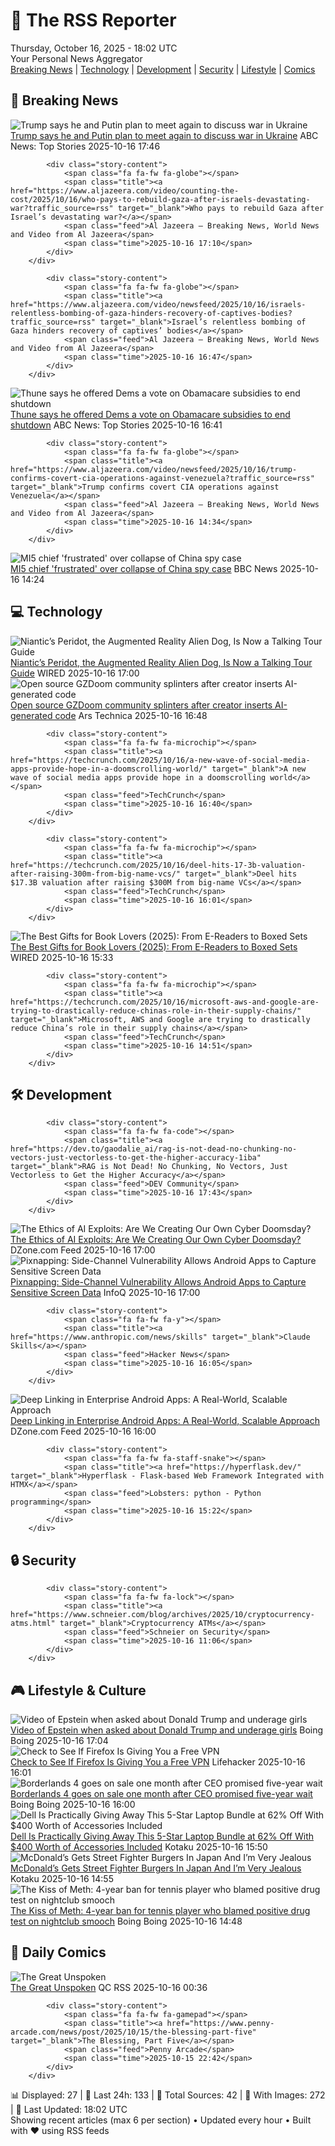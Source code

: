 <!-- Processing 54 RSS feeds at 2025-10-16 18:02:33 UTC -->
<!-- Processing: Saturday Morning Breakfast Cereal -->
<!-- Processing: Penny Arcade -->
<!-- Processing: Poorly Drawn Lines -->
<!-- Processing: Dilbert -->
<!-- Processing: Cyanide & Happiness -->
<!-- Processing: Girl Genius -->
<!-- Processing: Dinosaur Comics -->
<!-- Processing: Al Jazeera Breaking News -->
<!-- Processing: CBC News -->
<!-- Error processing https://rss.cbc.ca/lineup/topstories.xml: The read operation timed out -->
<!-- Processing: Reuters Top News -->
<!-- Processing: Reuters World News -->
<!-- Processing: ABC News Breaking -->
<!-- Processing: Sky News World -->
<!-- Processing: Ars Technica -->
<!-- Processing: O'Reilly Radar -->
<!-- Processing: WIRED -->
<!-- Processing: Lobsters Python -->
<!-- Processing: Hacker News -->
<!-- Processing: Dev.to -->
<!-- Processing: Phoronix Linux News -->
<!-- Processing: It's FOSS -->
<!-- Processing: OMG! Ubuntu -->
<!-- Processing: Red Hat Blog -->
<!-- Processing: Ubuntu Blog -->
<!-- Processing: InfoQ -->
<!-- Processing: Martin Fowler -->
<!-- Processing: Lifehacker -->
<!-- Processing: Boing Boing -->
<!-- Processing: Schneier on Security -->
<!-- Generated 9 new posts out of 29 feeds processed -->
<div class="newspaper-header">
    <h1 class="newspaper-title">📰 The RSS Reporter</h1>
    <div class="newspaper-date">Thursday, October 16, 2025 - 18:02 UTC</div>
    <div class="newspaper-subtitle">Your Personal News Aggregator</div>
</div>

<div class="newspaper-nav">
    <a href="#breaking">Breaking News</a> |
    <a href="#tech">Technology</a> |
    <a href="#dev">Development</a> |
    <a href="#security">Security</a> |
    <a href="#lifestyle">Lifestyle</a> |
    <a href="#webcomics">Comics</a>
</div>

<div class="news-section breaking-news" id="breaking">
<h2 class="section-header">🚨 Breaking News</h2>
<div class="stories-container">
<div class="story">
            <img src="https://s.abcnews.com/images/US/trump-putin-rt-gmh-251016_1760625822207_hpMain_4x3t_384.jpg" alt="Trump says he and Putin plan to meet again to discuss war in Ukraine" class="story-image" loading="lazy" onerror="this.style.display='none'">
            <div class="story-content">
                <span class="fa fa-fw fa-tv"></span>
                <span class="title"><a href="https://abcnews.go.com/International/russia-launches-300-drones-missiles-ukraine-kyiv-zelenskyy/story?id=126571402" target="_blank">Trump says he and Putin plan to meet again to discuss war in Ukraine</a></span>
                <span class="feed">ABC News: Top Stories</span>
                <span class="time">2025-10-16 17:46</span>
            </div>
        </div>
<div class="story">
            
            <div class="story-content">
                <span class="fa fa-fw fa-globe"></span>
                <span class="title"><a href="https://www.aljazeera.com/video/counting-the-cost/2025/10/16/who-pays-to-rebuild-gaza-after-israels-devastating-war?traffic_source=rss" target="_blank">Who pays to rebuild Gaza after Israel’s devastating war?</a></span>
                <span class="feed">Al Jazeera – Breaking News, World News and Video from Al Jazeera</span>
                <span class="time">2025-10-16 17:10</span>
            </div>
        </div>
<div class="story">
            
            <div class="story-content">
                <span class="fa fa-fw fa-globe"></span>
                <span class="title"><a href="https://www.aljazeera.com/video/newsfeed/2025/10/16/israels-relentless-bombing-of-gaza-hinders-recovery-of-captives-bodies?traffic_source=rss" target="_blank">Israel’s relentless bombing of Gaza hinders recovery of captives’ bodies</a></span>
                <span class="feed">Al Jazeera – Breaking News, World News and Video from Al Jazeera</span>
                <span class="time">2025-10-16 16:47</span>
            </div>
        </div>
<div class="story">
            <img src="https://s.abcnews.com/images/US/john-thune-3-gty-gmh-251015_1760557554968_hpMain_4x3t_384.jpg" alt="Thune says he offered Dems a vote on Obamacare subsidies to end shutdown" class="story-image" loading="lazy" onerror="this.style.display='none'">
            <div class="story-content">
                <span class="fa fa-fw fa-tv"></span>
                <span class="title"><a href="https://abcnews.go.com/Politics/thune-offered-democrats-vote-obamacare-subsidies-end-government/story?id=126578971" target="_blank">Thune says he offered Dems a vote on Obamacare subsidies to end shutdown</a></span>
                <span class="feed">ABC News: Top Stories</span>
                <span class="time">2025-10-16 16:41</span>
            </div>
        </div>
<div class="story">
            
            <div class="story-content">
                <span class="fa fa-fw fa-globe"></span>
                <span class="title"><a href="https://www.aljazeera.com/video/newsfeed/2025/10/16/trump-confirms-covert-cia-operations-against-venezuela?traffic_source=rss" target="_blank">Trump confirms covert CIA operations against Venezuela</a></span>
                <span class="feed">Al Jazeera – Breaking News, World News and Video from Al Jazeera</span>
                <span class="time">2025-10-16 14:34</span>
            </div>
        </div>
<div class="story">
            <img src="https://ichef.bbci.co.uk/ace/standard/240/cpsprodpb/23d5/live/72375070-aa62-11f0-aa13-0b0479f6f42a.jpg" alt="MI5 chief &#x27;frustrated&#x27; over collapse of China spy case" class="story-image" loading="lazy" onerror="this.style.display='none'">
            <div class="story-content">
                <span class="fa fa-fw fa-flag"></span>
                <span class="title"><a href="https://www.bbc.com/news/articles/c0ex172rxwzo?at_medium=RSS&at_campaign=rss" target="_blank">MI5 chief &#x27;frustrated&#x27; over collapse of China spy case</a></span>
                <span class="feed">BBC News</span>
                <span class="time">2025-10-16 14:24</span>
            </div>
        </div>
</div>
</div>
<div class="news-section tech-news" id="tech">
<h2 class="section-header">💻 Technology</h2>
<div class="stories-container">
<div class="story">
            <img src="https://media.wired.com/photos/68f02d3e2611849cab159a7f/master/pass/PeridotBeyond_Multiplayer_square_noLogos.jpg" alt="Niantic’s Peridot, the Augmented Reality Alien Dog, Is Now a Talking Tour Guide" class="story-image" loading="lazy" onerror="this.style.display='none'">
            <div class="story-content">
                <span class="fa fa-fw fa-bolt"></span>
                <span class="title"><a href="https://www.wired.com/story/niantic-peridot-augmented-reality-snap-spectacles/" target="_blank">Niantic’s Peridot, the Augmented Reality Alien Dog, Is Now a Talking Tour Guide</a></span>
                <span class="feed">WIRED</span>
                <span class="time">2025-10-16 17:00</span>
            </div>
        </div>
<div class="story">
            <img src="https://cdn.arstechnica.net/wp-content/uploads/2025/10/gzdoom-500x500.png" alt="Open source GZDoom community splinters after creator inserts AI-generated code" class="story-image" loading="lazy" onerror="this.style.display='none'">
            <div class="story-content">
                <span class="fa fa-fw fa-cog"></span>
                <span class="title"><a href="https://arstechnica.com/gaming/2025/10/civil-war-gzdoom-fan-developers-split-off-over-use-of-chatgpt-generated-code/" target="_blank">Open source GZDoom community splinters after creator inserts AI-generated code</a></span>
                <span class="feed">Ars Technica</span>
                <span class="time">2025-10-16 16:48</span>
            </div>
        </div>
<div class="story">
            
            <div class="story-content">
                <span class="fa fa-fw fa-microchip"></span>
                <span class="title"><a href="https://techcrunch.com/2025/10/16/a-new-wave-of-social-media-apps-provide-hope-in-a-doomscrolling-world/" target="_blank">A new wave of social media apps provide hope in a doomscrolling world</a></span>
                <span class="feed">TechCrunch</span>
                <span class="time">2025-10-16 16:40</span>
            </div>
        </div>
<div class="story">
            
            <div class="story-content">
                <span class="fa fa-fw fa-microchip"></span>
                <span class="title"><a href="https://techcrunch.com/2025/10/16/deel-hits-17-3b-valuation-after-raising-300m-from-big-name-vcs/" target="_blank">Deel hits $17.3B valuation after raising $300M from big-name VCs</a></span>
                <span class="feed">TechCrunch</span>
                <span class="time">2025-10-16 16:01</span>
            </div>
        </div>
<div class="story">
            <img src="https://media.wired.com/photos/68f066b93e4eaf53dcafe501/master/pass/The%20Best%20Gifts%20for%20Book%20Lovers.png" alt="The Best Gifts for Book Lovers (2025): From E-Readers to Boxed Sets" class="story-image" loading="lazy" onerror="this.style.display='none'">
            <div class="story-content">
                <span class="fa fa-fw fa-bolt"></span>
                <span class="title"><a href="https://www.wired.com/story/gifts-for-book-lovers/" target="_blank">The Best Gifts for Book Lovers (2025): From E-Readers to Boxed Sets</a></span>
                <span class="feed">WIRED</span>
                <span class="time">2025-10-16 15:33</span>
            </div>
        </div>
<div class="story">
            
            <div class="story-content">
                <span class="fa fa-fw fa-microchip"></span>
                <span class="title"><a href="https://techcrunch.com/2025/10/16/microsoft-aws-and-google-are-trying-to-drastically-reduce-chinas-role-in-their-supply-chains/" target="_blank">Microsoft, AWS and Google are trying to drastically reduce China’s role in their supply chains</a></span>
                <span class="feed">TechCrunch</span>
                <span class="time">2025-10-16 14:51</span>
            </div>
        </div>
</div>
</div>
<div class="news-section dev-news" id="dev">
<h2 class="section-header">🛠️ Development</h2>
<div class="stories-container">
<div class="story">
            
            <div class="story-content">
                <span class="fa fa-fw fa-code"></span>
                <span class="title"><a href="https://dev.to/gaodalie_ai/rag-is-not-dead-no-chunking-no-vectors-just-vectorless-to-get-the-higher-accuracy-1iba" target="_blank">RAG is Not Dead! No Chunking, No Vectors, Just Vectorless to Get the Higher Accuracy</a></span>
                <span class="feed">DEV Community</span>
                <span class="time">2025-10-16 17:43</span>
            </div>
        </div>
<div class="story">
            <img src="https://dz2cdn1.dzone.com/thumbnail?fid=18701249&w=600" alt="The Ethics of AI Exploits: Are We Creating Our Own Cyber Doomsday?" class="story-image" loading="lazy" onerror="this.style.display='none'">
            <div class="story-content">
                <span class="fa fa-fw fa-newspaper"></span>
                <span class="title"><a href="https://dzone.com/articles/ethics-of-ai-exploits" target="_blank">The Ethics of AI Exploits: Are We Creating Our Own Cyber Doomsday?</a></span>
                <span class="feed">DZone.com Feed</span>
                <span class="time">2025-10-16 17:00</span>
            </div>
        </div>
<div class="story">
            <img src="https://res.infoq.com/news/2025/10/pixnapping-android-attack/en/headerimage/android-pixnapping-1760628647506.jpeg" alt="Pixnapping: Side-Channel Vulnerability Allows Android Apps to Capture Sensitive Screen Data" class="story-image" loading="lazy" onerror="this.style.display='none'">
            <div class="story-content">
                <span class="fa fa-fw fa-info-circle"></span>
                <span class="title"><a href="https://www.infoq.com/news/2025/10/pixnapping-android-attack/?utm_campaign=infoq_content&utm_source=infoq&utm_medium=feed&utm_term=global" target="_blank">Pixnapping: Side-Channel Vulnerability Allows Android Apps to Capture Sensitive Screen Data</a></span>
                <span class="feed">InfoQ</span>
                <span class="time">2025-10-16 17:00</span>
            </div>
        </div>
<div class="story">
            
            <div class="story-content">
                <span class="fa fa-fw fa-y"></span>
                <span class="title"><a href="https://www.anthropic.com/news/skills" target="_blank">Claude Skills</a></span>
                <span class="feed">Hacker News</span>
                <span class="time">2025-10-16 16:05</span>
            </div>
        </div>
<div class="story">
            <img src="https://dz2cdn1.dzone.com/thumbnail?fid=18701242&w=600" alt="Deep Linking in Enterprise Android Apps: A Real-World, Scalable Approach" class="story-image" loading="lazy" onerror="this.style.display='none'">
            <div class="story-content">
                <span class="fa fa-fw fa-newspaper"></span>
                <span class="title"><a href="https://dzone.com/articles/deep-linking-in-enterprise-android-apps" target="_blank">Deep Linking in Enterprise Android Apps: A Real-World, Scalable Approach</a></span>
                <span class="feed">DZone.com Feed</span>
                <span class="time">2025-10-16 16:00</span>
            </div>
        </div>
<div class="story">
            
            <div class="story-content">
                <span class="fa fa-fw fa-staff-snake"></span>
                <span class="title"><a href="https://hyperflask.dev/" target="_blank">Hyperflask - Flask-based Web Framework Integrated with HTMX</a></span>
                <span class="feed">Lobsters: python - Python programming</span>
                <span class="time">2025-10-16 15:22</span>
            </div>
        </div>
</div>
</div>
<div class="news-section security-news" id="security">
<h2 class="section-header">🔒 Security</h2>
<div class="stories-container">
<div class="story">
            
            <div class="story-content">
                <span class="fa fa-fw fa-lock"></span>
                <span class="title"><a href="https://www.schneier.com/blog/archives/2025/10/cryptocurrency-atms.html" target="_blank">Cryptocurrency ATMs</a></span>
                <span class="feed">Schneier on Security</span>
                <span class="time">2025-10-16 11:06</span>
            </div>
        </div>
</div>
</div>
<div class="news-section lifestyle-news" id="lifestyle">
<h2 class="section-header">🎮 Lifestyle & Culture</h2>
<div class="stories-container">
<div class="story">
            <img src="https://i0.wp.com/boingboing.net/wp-content/uploads/2025/07/trump-epstein.jpg?fit=1200%2C828&amp;quality=60&amp;ssl=1" alt="Video of Epstein when asked about Donald Trump and underage girls" class="story-image" loading="lazy" onerror="this.style.display='none'">
            <div class="story-content">
                <span class="fa fa-fw fa-arrow-right"></span>
                <span class="title"><a href="https://boingboing.net/2025/10/16/video-of-epstein-when-asked-about-donald-trump-and-underage-girls.html" target="_blank">Video of Epstein when asked about Donald Trump and underage girls</a></span>
                <span class="feed">Boing Boing</span>
                <span class="time">2025-10-16 17:04</span>
            </div>
        </div>
<div class="story">
            <img src="https://lifehacker.com/imagery/articles/01K7PQAX0YVZ6XNZFEQJEQPKNQ/hero-image.png" alt="Check to See If Firefox Is Giving You a Free VPN" class="story-image" loading="lazy" onerror="this.style.display='none'">
            <div class="story-content">
                <span class="fa fa-fw fa-life-ring"></span>
                <span class="title"><a href="https://lifehacker.com/tech/firefox-free-vpn?utm_medium=RSS" target="_blank">Check to See If Firefox Is Giving You a Free VPN</a></span>
                <span class="feed">Lifehacker</span>
                <span class="time">2025-10-16 16:01</span>
            </div>
        </div>
<div class="story">
            <img src="https://i0.wp.com/boingboing.net/wp-content/uploads/2025/09/Borderlands-4-review_jpg_75.jpg?fit=1200%2C720&amp;quality=60&amp;ssl=1" alt="Borderlands 4 goes on sale one month after CEO promised five-year wait" class="story-image" loading="lazy" onerror="this.style.display='none'">
            <div class="story-content">
                <span class="fa fa-fw fa-arrow-right"></span>
                <span class="title"><a href="https://boingboing.net/2025/10/16/borderlands-4-goes-on-sale-one-month-after-ceo-promised-five-year-wait.html" target="_blank">Borderlands 4 goes on sale one month after CEO promised five-year wait</a></span>
                <span class="feed">Boing Boing</span>
                <span class="time">2025-10-16 16:00</span>
            </div>
        </div>
<div class="story">
            <img src="https://kotaku.com/app/uploads/2025/10/dell-laptop-1280x853.jpg" alt="Dell Is Practically Giving Away This 5-Star Laptop Bundle at 62% Off With $400 Worth of Accessories Included" class="story-image" loading="lazy" onerror="this.style.display='none'">
            <div class="story-content">
                <span class="fa fa-fw fa-gamepad"></span>
                <span class="title"><a href="https://kotaku.com/dell-is-practically-paying-you-to-buy-this-5-star-laptop-bundle-62-off-with-400-worth-of-accessories-included-2000635767" target="_blank">Dell Is Practically Giving Away This 5-Star Laptop Bundle at 62% Off With $400 Worth of Accessories Included</a></span>
                <span class="feed">Kotaku</span>
                <span class="time">2025-10-16 15:50</span>
            </div>
        </div>
<div class="story">
            <img src="https://kotaku.com/app/uploads/2025/10/Street-Fighter-Burger.jpg" alt="McDonald’s Gets Street Fighter Burgers In Japan And I’m Very Jealous" class="story-image" loading="lazy" onerror="this.style.display='none'">
            <div class="story-content">
                <span class="fa fa-fw fa-gamepad"></span>
                <span class="title"><a href="https://kotaku.com/mcdonalds-street-fighter-6-burgers-japan-2000636050" target="_blank">McDonald’s Gets Street Fighter Burgers In Japan And I’m Very Jealous</a></span>
                <span class="feed">Kotaku</span>
                <span class="time">2025-10-16 14:55</span>
            </div>
        </div>
<div class="story">
            <img src="https://i0.wp.com/boingboing.net/wp-content/uploads/2022/03/shutterstock_330257822-scaled.jpg?fit=2560%2C1707&amp;quality=60&amp;ssl=1" alt="The Kiss of Meth: 4-year ban for tennis player who blamed positive drug test on nightclub smooch" class="story-image" loading="lazy" onerror="this.style.display='none'">
            <div class="story-content">
                <span class="fa fa-fw fa-arrow-right"></span>
                <span class="title"><a href="https://boingboing.net/2025/10/16/the-kiss-of-meth-4-year-ban-for-tennis-player-who-blamed-positive-drug-test-on-nightclub-smooch.html" target="_blank">The Kiss of Meth: 4-year ban for tennis player who blamed positive drug test on nightclub smooch</a></span>
                <span class="feed">Boing Boing</span>
                <span class="time">2025-10-16 14:48</span>
            </div>
        </div>
</div>
</div>
<div class="news-section webcomics-section" id="webcomics">
<h2 class="section-header">🎨 Daily Comics</h2>
<div class="stories-container">
<div class="story">
            <img src="http://www.questionablecontent.net/comics/5680.png" alt="The Great Unspoken" class="story-image" loading="lazy" onerror="this.style.display='none'">
            <div class="story-content">
                <span class="fa fa-fw fa-music"></span>
                <span class="title"><a href="http://questionablecontent.net/view.php?comic=5680" target="_blank">The Great Unspoken</a></span>
                <span class="feed">QC RSS</span>
                <span class="time">2025-10-16 00:36</span>
            </div>
        </div>
<div class="story">
            
            <div class="story-content">
                <span class="fa fa-fw fa-gamepad"></span>
                <span class="title"><a href="https://www.penny-arcade.com/news/post/2025/10/15/the-blessing-part-five" target="_blank">The Blessing, Part Five</a></span>
                <span class="feed">Penny Arcade</span>
                <span class="time">2025-10-15 22:42</span>
            </div>
        </div>
</div>
</div>

<div class="newspaper-footer">
    <div class="stats">
        📊 Displayed: 27 | 📅 Last 24h: 133 | 📡 Total Sources: 42 | 📸 With Images: 272 |
        🔄 Last Updated: 18:02 UTC
    </div>
    <div class="footer-note">
        Showing recent articles (max 6 per section) • Updated every hour • Built with ❤️ using RSS feeds
    </div>
</div>
